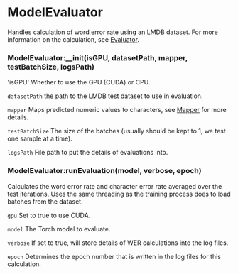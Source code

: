 # ModelEvaluator

Handles calculation of word error rate using an LMDB dataset. For more information on the calculation, see [Evaluator](https://github.com/SeanNaren/CTCSpeechRecognition/doc/Evaluator.md).

### ModelEvaluator:__init(isGPU, datasetPath, mapper, testBatchSize, logsPath)

'isGPU' Whether to use the GPU (CUDA) or CPU.

`datasetPath` the path to the LMDB test dataset to use in evaluation.

`mapper` Maps predicted numeric values to characters, see [Mapper](https://github.com/SeanNaren/CTCSpeechRecognition/doc/Mapper.md) for more details.

`testBatchSize` The size of the batches (usually should be kept to 1, we test one sample at a time).

`logsPath` File path to put the details of evaluations into.


### ModelEvaluator:runEvaluation(model, verbose, epoch)

Calculates the word error rate and character error rate averaged over the test iterations. Uses the same threading as the training process does to load batches from the dataset.

`gpu` Set to true to use CUDA.

`model` The Torch model to evaluate.

`verbose` If set to true, will store details of WER calculations into the log files.

`epoch` Determines the epoch number that is written in the log files for this calculation.